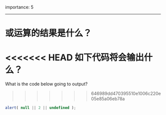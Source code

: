 importance: 5

---

# 或运算的结果是什么？

<<<<<<< HEAD
如下代码将会输出什么？
=======
What is the code below going to output?
>>>>>>> 646989dd470395510e1006c220e05e85a06eb78a

```js
alert( null || 2 || undefined );
```

